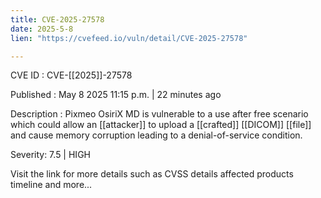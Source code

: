 ```yaml
---
title: CVE-2025-27578
date: 2025-5-8
lien: "https://cvefeed.io/vuln/detail/CVE-2025-27578"

---
```


CVE ID : CVE-[[2025]]-27578

Published :  May 8
2025
11:15 p.m. | 22 minutes ago

Description : Pixmeo OsiriX MD is vulnerable to a use after free scenario
which could allow an  [[attacker]] to upload a  [[crafted]]  [[DICOM]]  [[file]] and cause memory corruption leading to a denial-of-service condition.

Severity: 7.5 | HIGH

Visit the link for more details
such as CVSS details
affected products
timeline
and more...
